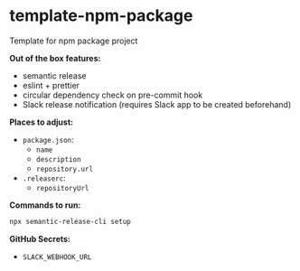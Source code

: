 # template-npm-package
Template for npm package project

**Out of the box features:**
- semantic release
- eslint + prettier
- circular dependency check on pre-commit hook
- Slack release notification (requires Slack app to be created beforehand)

**Places to adjust:**
- `package.json`:
  - `name`
  - `description`
  - `repository.url`
- `.releaserc`:
  - `repositoryUrl` 

**Commands to run:**
```bash
npx semantic-release-cli setup
```

**GitHub Secrets:**
- `SLACK_WEBHOOK_URL`
